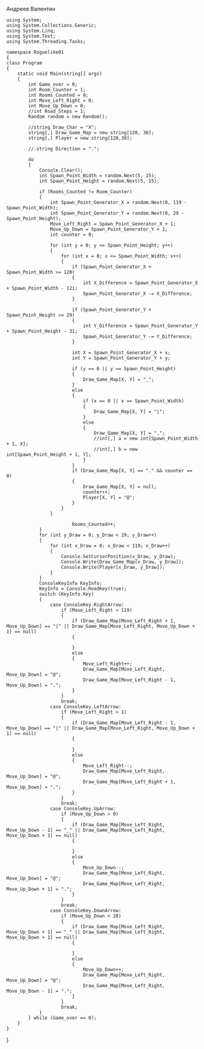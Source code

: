 Андреев Валентин





    using System;
    using System.Collections.Generic;
    using System.Linq;
    using System.Text;
    using System.Threading.Tasks;

    namespace Roguelike01
    {
    class Program
    {
        static void Main(string[] args)
        {
            int Game_over = 0; 
            int Room_Counter = 1; 
            int Rooms_Counted = 0; 
            int Move_Left_Right = 0;
            int Move_Up_Down = 0;
            //int Road_Steps = 1;
            Random random = new Random();

            //string Draw_Char = "X";
            string[,] Draw_Game_Map = new string[120, 30];
            string[,] Player = new string[120,30];

            //.string Direction = ".";

            do
            {
                Console.Clear();
                int Spawn_Point_Width = random.Next(5, 15); 
                int Spawn_Point_Height = random.Next(5, 15); 

                if (Rooms_Counted != Room_Counter)
                {
                    int Spawn_Point_Generator_X = random.Next(0, 119 - Spawn_Point_Width);
                    int Spawn_Point_Generator_Y = random.Next(0, 29 - Spawn_Point_Height);
                    Move_Left_Right = Spawn_Point_Generator_X + 1;
                    Move_Up_Down = Spawn_Point_Generator_Y + 1;
                    int counter = 0;

                    for (int y = 0; y <= Spawn_Point_Height; y++)
                    {
                        for (int x = 0; x <= Spawn_Point_Width; x++)
                        {
                            if (Spawn_Point_Generator_X + Spawn_Point_Width >= 120)
                            {
                                int X_Difference = Spawn_Point_Generator_X + Spawn_Point_Width - 121;
                                Spawn_Point_Generator_X -= X_Difference;
                            }

                            if (Spawn_Point_Generator_Y + Spawn_Point_Height >= 29)
                            {
                                int Y_Difference = Spawn_Point_Generator_Y + Spawn_Point_Height - 31;
                                Spawn_Point_Generator_Y -= Y_Difference;
                            }

                            int X = Spawn_Point_Generator_X + x;
                            int Y = Spawn_Point_Generator_Y + y;

                            if (y == 0 || y == Spawn_Point_Height)
                            {
                                Draw_Game_Map[X, Y] = "_";
                            }
                            else
                            {
                                if (x == 0 || x == Spawn_Point_Width)
                                {
                                    Draw_Game_Map[X, Y] = "|";
                                }
                                else
                                {
                                    Draw_Game_Map[X, Y] = ".";
                                    //int[,] a = new int[Spawn_Point_Width + 1, X];
                                    //int[,] b = new int[Spawn_Point_Height + 1, Y];
                                }
                            }
                            if (Draw_Game_Map[X, Y] == "." && counter == 0)
                            {
                                Draw_Game_Map[X, Y] = null;
                                counter++;
                                Player[X, Y] = "@";
                            }
                        }
                    }
                    
                            Rooms_Counted++;
                }
                for (int y_Draw = 0; y_Draw < 29; y_Draw++)
                {
                    for (int x_Draw = 0; x_Draw < 119; x_Draw++)
                    {
                        Console.SetCursorPosition(x_Draw, y_Draw);
                        Console.Write(Draw_Game_Map[x_Draw, y_Draw]);
                        Console.Write(Player[x_Draw, y_Draw]);
                    }
                }
                ConsoleKeyInfo KeyInfo;
                KeyInfo = Console.ReadKey(true);
                switch (KeyInfo.Key)
                {
                    case ConsoleKey.RightArrow:
                        if (Move_Left_Right < 119)
                        {
                            if (Draw_Game_Map[Move_Left_Right + 1, Move_Up_Down] == "|" || Draw_Game_Map[Move_Left_Right, Move_Up_Down + 1] == null)
                            {

                            }
                            else
                            {
                                Move_Left_Right++;
                                Draw_Game_Map[Move_Left_Right, Move_Up_Down] = "@";
                                Draw_Game_Map[Move_Left_Right - 1, Move_Up_Down] = ".";
                            }
                        }
                        break;
                    case ConsoleKey.LeftArrow:
                        if (Move_Left_Right > 1)
                        {
                            if (Draw_Game_Map[Move_Left_Right - 1, Move_Up_Down] == "|" || Draw_Game_Map[Move_Left_Right, Move_Up_Down + 1] == null)
                            {

                            }
                            else
                            {
                                Move_Left_Right--;
                                Draw_Game_Map[Move_Left_Right, Move_Up_Down] = "@";
                                Draw_Game_Map[Move_Left_Right + 1, Move_Up_Down] = ".";
                            }
                        }
                        break;
                    case ConsoleKey.UpArrow:
                        if (Move_Up_Down > 0)
                        {
                            if (Draw_Game_Map[Move_Left_Right, Move_Up_Down - 1] == "_" || Draw_Game_Map[Move_Left_Right, Move_Up_Down + 1] == null)
                            {

                            }
                            else
                            {
                                Move_Up_Down--;
                                Draw_Game_Map[Move_Left_Right, Move_Up_Down] = "@";
                                Draw_Game_Map[Move_Left_Right, Move_Up_Down + 1] = ".";
                            }
                        }
                        break;
                    case ConsoleKey.DownArrow:
                        if (Move_Up_Down < 28)
                        {
                            if (Draw_Game_Map[Move_Left_Right, Move_Up_Down + 1] == "_" || Draw_Game_Map[Move_Left_Right, Move_Up_Down + 1] == null)
                            {

                            }
                            else
                            {
                                Move_Up_Down++;
                                Draw_Game_Map[Move_Left_Right, Move_Up_Down] = "@";
                                Draw_Game_Map[Move_Left_Right, Move_Up_Down - 1] = ".";
                            }
                        }
                        break;
                }
            } while (Game_over == 0);
        }
    }
}
